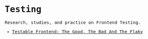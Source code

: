 <samp>

# Testing

Research, studies, and practice on Frontend Testing.

- [Testable Frontend: The Good, The Bad And The Flaky](https://www.smashingmagazine.com/2022/07/testable-frontend-architecture)

</samp>
